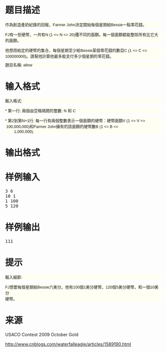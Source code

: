 

# 题目描述


<p style="font-family:&#39;YaHei Consolas Hybrid&#39;, sans-serif;margin-left:auto;font-size:12.800000190734863px;background-color:#FEFEF2;">
	作為創造產奶紀錄的回報，Farmer John決定開始每個星期給Bessie一點零花錢。
</p>
<p style="font-family:&#39;YaHei Consolas Hybrid&#39;, sans-serif;margin-left:auto;font-size:12.800000190734863px;background-color:#FEFEF2;">
	FJ有一些硬幣，一共有N (1 &lt;= N &lt;= 20)種不同的面額。每一個面額都能整除所有比它大<br/>
的面額。
</p>
<p style="font-family:&#39;YaHei Consolas Hybrid&#39;, sans-serif;margin-left:auto;font-size:12.800000190734863px;background-color:#FEFEF2;">
	他想用給定的硬幣的集合，每個星期至少給Bessie某個零花錢的數目C (1 &lt;= C &lt;= <br/>
100000000)。請幫他計算他最多能支付多少個星期的零花錢。
</p>
<p style="font-family:&#39;YaHei Consolas Hybrid&#39;, sans-serif;margin-left:auto;font-size:12.800000190734863px;background-color:#FEFEF2;">
	<span style="font-family:&#39;YaHei Consolas Hybrid&#39;, sans-serif;font-size:12.800000190734863px;line-height:15.199999809265137px;background-color:#FEFEF2;">題目名稱: allow</span> 
</p>

# 输入格式


<p style="font-family:&#39;YaHei Consolas Hybrid&#39;, sans-serif;margin-left:auto;font-size:12.800000190734863px;background-color:#FEFEF2;">
	輸入格式:
</p>
<p style="font-family:&#39;YaHei Consolas Hybrid&#39;, sans-serif;margin-left:auto;font-size:12.800000190734863px;background-color:#FEFEF2;">
	* 第一行: 兩個由空格隔開的整數: N 和 C
</p>
<p style="font-family:&#39;YaHei Consolas Hybrid&#39;, sans-serif;margin-left:auto;font-size:12.800000190734863px;background-color:#FEFEF2;">
	* 第2到第N+1行: 每一行有兩個整數表示一個面額的硬幣：硬幣面額V (1 &lt;= V &lt;= <br/>
 100,000,000)和Farmer John擁有的該面額的硬幣數B (1 &lt;= B &lt;=<br/>
        1,000,000).
</p>

# 输出格式



# 样例输入


<pre>3 6
10 1
1 100
5 120</pre>

# 样例输出


<pre>111</pre>

# 提示


<p style="font-family:&#39;YaHei Consolas Hybrid&#39;, sans-serif;margin-left:auto;font-size:12.800000190734863px;background-color:#FEFEF2;">
	輸入細節:
</p>
<p style="font-family:&#39;YaHei Consolas Hybrid&#39;, sans-serif;margin-left:auto;font-size:12.800000190734863px;background-color:#FEFEF2;">
	FJ想要每個星期給Bessie六美分。他有100個1美分硬幣，120個5美分硬幣，和一個10美分<br/>
硬幣。
</p>

# 来源


<p>
	USACO Contest 2009 October Gold
</p>
<p>
	<a href="http://www.cnblogs.com/waterfalleagle/articles/1589190.html">http://www.cnblogs.com/waterfalleagle/articles/1589190.html</a> 
</p>
